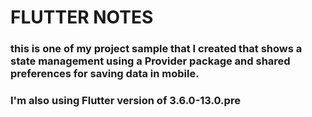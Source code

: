 # FLUTTER NOTES

### this is one of my project sample that I created that shows a state management using a Provider package and shared preferences for saving data in mobile.
###  I'm also using Flutter version of 3.6.0-13.0.pre 

